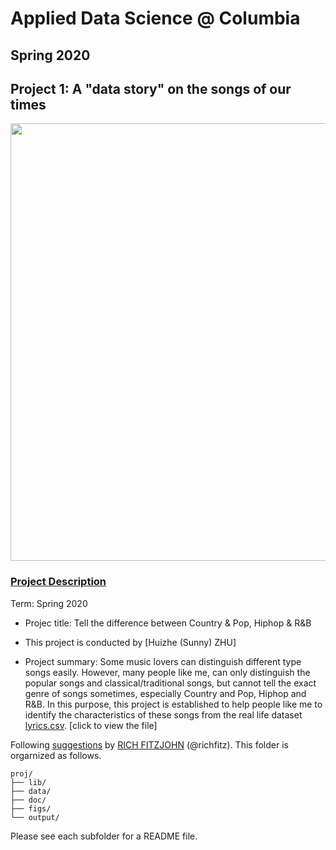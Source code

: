 # Applied Data Science @ Columbia
## Spring 2020
## Project 1: A "data story" on the songs of our times

<img src="https://blog.oup.com/wp-content/uploads/2016/02/1260-music.jpg" width="700">

### [Project Description](doc/)


Term: Spring 2020

+ Projec title: Tell the difference between Country & Pop, Hiphop & R&B
+ This project is conducted by [Huizhe (Sunny) ZHU]

+ Project summary: Some music lovers can distinguish different type songs easily. However, many people like me, can only distinguish the popular songs and classical/traditional songs, but cannot tell the exact genre of songs sometimes, especially Country and Pop, Hiphop and R&B. In this purpose, this project is established to help people like me to identify the characteristics of these songs from the real life dataset [lyrics.csv](https://www.dropbox.com/s/3tfv5v73z0ec8vr/lyrics.csv?dl=0). [click to view the file]


Following [suggestions](http://nicercode.github.io/blog/2013-04-05-projects/) by [RICH FITZJOHN](http://nicercode.github.io/about/#Team) (@richfitz). This folder is orgarnized as follows.

```
proj/
├── lib/
├── data/
├── doc/
├── figs/
└── output/
```

Please see each subfolder for a README file.
